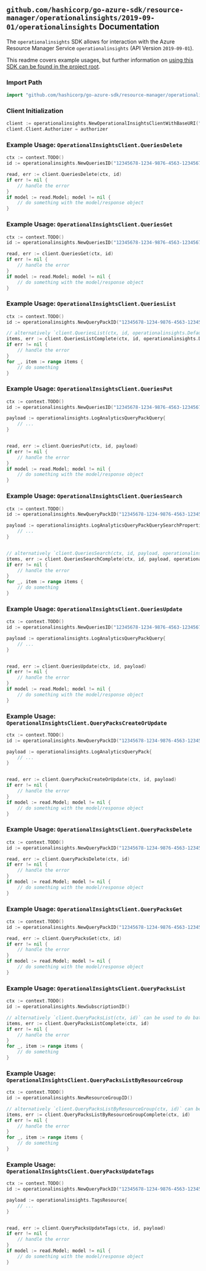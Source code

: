 
## `github.com/hashicorp/go-azure-sdk/resource-manager/operationalinsights/2019-09-01/operationalinsights` Documentation

The `operationalinsights` SDK allows for interaction with the Azure Resource Manager Service `operationalinsights` (API Version `2019-09-01`).

This readme covers example usages, but further information on [using this SDK can be found in the project root](https://github.com/hashicorp/go-azure-sdk/tree/main/docs).

### Import Path

```go
import "github.com/hashicorp/go-azure-sdk/resource-manager/operationalinsights/2019-09-01/operationalinsights"
```


### Client Initialization

```go
client := operationalinsights.NewOperationalInsightsClientWithBaseURI("https://management.azure.com")
client.Client.Authorizer = authorizer
```


### Example Usage: `OperationalInsightsClient.QueriesDelete`

```go
ctx := context.TODO()
id := operationalinsights.NewQueriesID("12345678-1234-9876-4563-123456789012", "example-resource-group", "queryPackValue", "idValue")

read, err := client.QueriesDelete(ctx, id)
if err != nil {
	// handle the error
}
if model := read.Model; model != nil {
	// do something with the model/response object
}
```


### Example Usage: `OperationalInsightsClient.QueriesGet`

```go
ctx := context.TODO()
id := operationalinsights.NewQueriesID("12345678-1234-9876-4563-123456789012", "example-resource-group", "queryPackValue", "idValue")

read, err := client.QueriesGet(ctx, id)
if err != nil {
	// handle the error
}
if model := read.Model; model != nil {
	// do something with the model/response object
}
```


### Example Usage: `OperationalInsightsClient.QueriesList`

```go
ctx := context.TODO()
id := operationalinsights.NewQueryPackID("12345678-1234-9876-4563-123456789012", "example-resource-group", "queryPackValue")

// alternatively `client.QueriesList(ctx, id, operationalinsights.DefaultQueriesListOperationOptions())` can be used to do batched pagination
items, err := client.QueriesListComplete(ctx, id, operationalinsights.DefaultQueriesListOperationOptions())
if err != nil {
	// handle the error
}
for _, item := range items {
	// do something
}
```


### Example Usage: `OperationalInsightsClient.QueriesPut`

```go
ctx := context.TODO()
id := operationalinsights.NewQueriesID("12345678-1234-9876-4563-123456789012", "example-resource-group", "queryPackValue", "idValue")

payload := operationalinsights.LogAnalyticsQueryPackQuery{
	// ...
}


read, err := client.QueriesPut(ctx, id, payload)
if err != nil {
	// handle the error
}
if model := read.Model; model != nil {
	// do something with the model/response object
}
```


### Example Usage: `OperationalInsightsClient.QueriesSearch`

```go
ctx := context.TODO()
id := operationalinsights.NewQueryPackID("12345678-1234-9876-4563-123456789012", "example-resource-group", "queryPackValue")

payload := operationalinsights.LogAnalyticsQueryPackQuerySearchProperties{
	// ...
}


// alternatively `client.QueriesSearch(ctx, id, payload, operationalinsights.DefaultQueriesSearchOperationOptions())` can be used to do batched pagination
items, err := client.QueriesSearchComplete(ctx, id, payload, operationalinsights.DefaultQueriesSearchOperationOptions())
if err != nil {
	// handle the error
}
for _, item := range items {
	// do something
}
```


### Example Usage: `OperationalInsightsClient.QueriesUpdate`

```go
ctx := context.TODO()
id := operationalinsights.NewQueriesID("12345678-1234-9876-4563-123456789012", "example-resource-group", "queryPackValue", "idValue")

payload := operationalinsights.LogAnalyticsQueryPackQuery{
	// ...
}


read, err := client.QueriesUpdate(ctx, id, payload)
if err != nil {
	// handle the error
}
if model := read.Model; model != nil {
	// do something with the model/response object
}
```


### Example Usage: `OperationalInsightsClient.QueryPacksCreateOrUpdate`

```go
ctx := context.TODO()
id := operationalinsights.NewQueryPackID("12345678-1234-9876-4563-123456789012", "example-resource-group", "queryPackValue")

payload := operationalinsights.LogAnalyticsQueryPack{
	// ...
}


read, err := client.QueryPacksCreateOrUpdate(ctx, id, payload)
if err != nil {
	// handle the error
}
if model := read.Model; model != nil {
	// do something with the model/response object
}
```


### Example Usage: `OperationalInsightsClient.QueryPacksDelete`

```go
ctx := context.TODO()
id := operationalinsights.NewQueryPackID("12345678-1234-9876-4563-123456789012", "example-resource-group", "queryPackValue")

read, err := client.QueryPacksDelete(ctx, id)
if err != nil {
	// handle the error
}
if model := read.Model; model != nil {
	// do something with the model/response object
}
```


### Example Usage: `OperationalInsightsClient.QueryPacksGet`

```go
ctx := context.TODO()
id := operationalinsights.NewQueryPackID("12345678-1234-9876-4563-123456789012", "example-resource-group", "queryPackValue")

read, err := client.QueryPacksGet(ctx, id)
if err != nil {
	// handle the error
}
if model := read.Model; model != nil {
	// do something with the model/response object
}
```


### Example Usage: `OperationalInsightsClient.QueryPacksList`

```go
ctx := context.TODO()
id := operationalinsights.NewSubscriptionID()

// alternatively `client.QueryPacksList(ctx, id)` can be used to do batched pagination
items, err := client.QueryPacksListComplete(ctx, id)
if err != nil {
	// handle the error
}
for _, item := range items {
	// do something
}
```


### Example Usage: `OperationalInsightsClient.QueryPacksListByResourceGroup`

```go
ctx := context.TODO()
id := operationalinsights.NewResourceGroupID()

// alternatively `client.QueryPacksListByResourceGroup(ctx, id)` can be used to do batched pagination
items, err := client.QueryPacksListByResourceGroupComplete(ctx, id)
if err != nil {
	// handle the error
}
for _, item := range items {
	// do something
}
```


### Example Usage: `OperationalInsightsClient.QueryPacksUpdateTags`

```go
ctx := context.TODO()
id := operationalinsights.NewQueryPackID("12345678-1234-9876-4563-123456789012", "example-resource-group", "queryPackValue")

payload := operationalinsights.TagsResource{
	// ...
}


read, err := client.QueryPacksUpdateTags(ctx, id, payload)
if err != nil {
	// handle the error
}
if model := read.Model; model != nil {
	// do something with the model/response object
}
```
